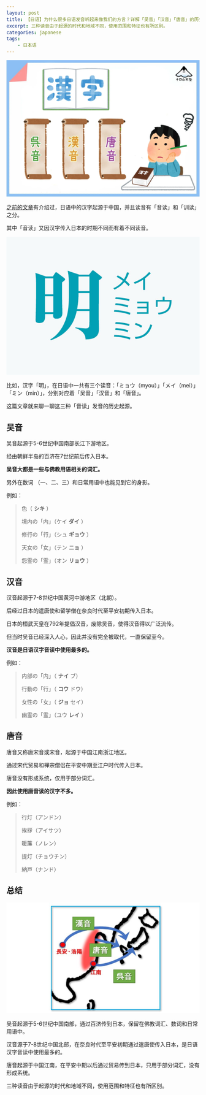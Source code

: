 ```yaml
---
layout: post
title: 【日语】为什么很多日语发音听起来像我们的方言？详解「吴音」「汉音」「唐音」的历史起源
excerpt: 三种读音由于起源的时代和地域不同，使用范围和特征也有所区别。
categories: japanese
tags:
    - 日本语
---
```


![](/assets/images/onyomi/cover.webp)

[之前的文章](/japanese/kanji-kana/)有介绍过，日语中的汉字起源于中国，并且读音有「音读」和「训读」之分。

其中「音读」又因汉字传入日本的时期不同而有着不同读音。

![](/assets/images/onyomi/ming.jpeg)

比如，汉字「明」，在日语中一共有三个读音：「ミョウ（myou）」「メイ（mei）」「ミン（min）」，分别对应着「吴音」「汉音」和「唐音」。

这篇文章就来聊一聊这三种「音读」发音的历史起源。

## 吴音

吴音起源于5-6世纪中国南部长江下游地区。

经由朝鲜半岛的百济在7世纪前后传入日本。

**吴音大都是一些与佛教用语相关的词汇。**

另外在数词 <span class='more'>（一、二、三）</span>和日常用语中也能见到它的身影。

例如：

> 色<span class='more'>（ **シキ** ）</span>
>
> 境内の「内」<span class='more'>（ケイ **ダイ** ）</span>
>
> 修行の「行」<span class='more'>（シュ **ギョウ** ）</span>
>
> 天女の「女」<span class='more'>（テン **ニョ** ）</span>
>
> 怨霊の「霊」<span class='more'>（オン **リョウ** ）</span>

## 汉音

汉音起源于7-8世纪中国黄河中游地区（北朝）。

后经过日本的遣唐使和留学僧在奈良时代至平安初期传入日本。

日本的桓武天皇在792年提倡汉音，废除吴音，使得汉音得以广泛流传。

但当时吴音已经深入人心，因此并没有完全被取代，一直保留至今。

**汉音是日语汉字音读中使用最多的。**

例如：

> 内部の「内」<span class='more'>（ **ナイ** ブ）</span>
>
> 行動の「行」<span class='more'>（ **コウ** ドウ）</span>
>
> 女性の「女」<span class='more'>（ **ジョ** セイ）</span>
>
> 幽霊の「霊」<span class='more'>（ユウ **レイ** ）</span>

## 唐音

唐音又称唐宋音或宋音，起源于中国江南浙江地区。

通过宋代贸易和禅宗僧侣在平安中期至江户时代传入日本。

唐音没有形成系统，仅用于部分词汇。

**因此使用唐音读的汉字不多。**

例如：

> 行灯<span class='more'>（アンドン）</span>
>
> 挨拶<span class='more'>（アイサツ）</span>
>
> 暖簾<span class='more'>（ノレン）</span>
>
> 提灯<span class='more'>（チョウチン）</span>
>
> 納戸<span class='more'>（ナンド）</span>

## 总结

![](/assets/images/onyomi/goonnchizu.jpeg)

吴音起源于5-6世纪中国南部，通过百济传到日本，保留在佛教词汇、数词和日常用语中。

汉音源于7-8世纪中国北部，在奈良时代至平安初期通过遣唐使传入日本，是日语汉字音读中使用最多的。

唐音起源于中国江南，在平安中期以后通过贸易传到日本，只用于部分词汇，没有形成系统。

三种读音由于起源的时代和地域不同，使用范围和特征也有所区别。

